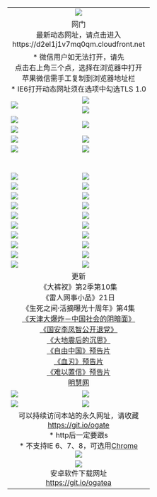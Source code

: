 ﻿<table>
  <tr></tr>
  <tr><td colspan=2 align=center><img src="https://cloud.githubusercontent.com/assets/11880933/13434984/f430fae2-e012-11e5-814f-c2df1e82b247.jpg" /></td></tr>
  <tr><td colspan=2 align=center>网门<br>最新动态网址，请点击进入
<br>https://d2el1j1v7mq0qm.cloudfront.net
    </td>
  </tr>
  <tr>
    <td colspan=2 align=center>* 微信用户如无法打开，请先<br>点击右上角三个点，选择在浏览器中打开<br>苹果微信需手工复制到浏览器地址栏
    <br>* IE6打开动态网址须在选项中勾选TLS 1.0</td>
  </tr>
  <tr>
    <td rowspan=2><a href="https://d2el1j1v7mq0qm.cloudfront.net/ogUP.aspx?name=11DKC.mp4&list=11DKC" target="_blank"><img src="https://d2el1j1v7mq0qm.cloudfront.net/Up/11DKC1.jpg" /></a></td> 
    <td><div><a href="https://d2el1j1v7mq0qm.cloudfront.net/ogUP.aspx?name=LRWS.mp4&list=LRWS" target="_blank"><img src="https://d2el1j1v7mq0qm.cloudfront.net/Up/LRWS.jpg" /></a></td>
   </tr>
  <tr>
    <td><a href="https://d2el1j1v7mq0qm.cloudfront.net/ogNiceVedio.aspx" target="_blank"><img src="https://d2el1j1v7mq0qm.cloudfront.net/Up/11TGKDY.jpg" /></a></td>
  </tr>
  <tr>
    <td><a href="https://d2el1j1v7mq0qm.cloudfront.net/ogUP.aspx?name=JQR.mp4&count=2" target="_blank"><img src="https://d2el1j1v7mq0qm.cloudfront.net/Up/JQR.jpg" /></a></td>   
    <td rowspan=2><a href="https://d2el1j1v7mq0qm.cloudfront.net/ogUP.aspx?name=JP.mp4&count=9" target="_blank"><img src="https://d2el1j1v7mq0qm.cloudfront.net/Up/JP.jpg" /></td>
  </tr>
  <tr>
    <td><a href="https://d2el1j1v7mq0qm.cloudfront.net/ogUP.aspx?name=WH.mp4" target="_blank"><img src="https://d2el1j1v7mq0qm.cloudfront.net/Up/WH.jpg" /></a></td>
  </tr>
  <tr>
    <td><a href="https://d2el1j1v7mq0qm.cloudfront.net/ogUP.aspx?name=SSZJ.mp4&list=SSZJ" target="_blank"><img src="https://d2el1j1v7mq0qm.cloudfront.net/Up/SSZJ.jpg" /></a></td>
    <td><a href="https://d2el1j1v7mq0qm.cloudfront.net/ogUP.aspx?name=1XQK.mp4&count=13" target="_blank"><img src="https://d2el1j1v7mq0qm.cloudfront.net/Up/1XQK.jpg" /></a</td>
  </tr>
  <tr>
    <td><a href="https://d2el1j1v7mq0qm.cloudfront.net/ogUP.aspx?name=ZY.mp4&count=2015|16" target="_blank"><img src="https://d2el1j1v7mq0qm.cloudfront.net/Up/ZY.jpg" /></a</td>
    <td><a href="https://d2el1j1v7mq0qm.cloudfront.net/ogUP.aspx?name=XTFY.mp4&count=B|2,A|24" target="_blank"><img src="https://d2el1j1v7mq0qm.cloudfront.net/Up/XTFY.jpg" /></a></td>
  </tr>
  <tr height="40">
  </tr>
  <tr>
    <td><a href="https://d2el1j1v7mq0qm.cloudfront.net/ogUP.aspx?name=4SQQ.mp4&list=4SQQ" target="_blank"><img src="https://d2el1j1v7mq0qm.cloudfront.net/Up/4SQQ0.jpg"/></a></td>
    <td><a href="https://d2el1j1v7mq0qm.cloudfront.net/ogUP.aspx?name=4SHQ.mp4&list=4SHQ" target="_blank"><img src="https://d2el1j1v7mq0qm.cloudfront.net/Up/4SHQ0.jpg"/></a></td>
  </tr>
  <tr>
    <td><a href="https://d2el1j1v7mq0qm.cloudfront.net/ogUP.aspx?name=4SZG.mp4&list=4SZG" target="_blank"><img src="https://d2el1j1v7mq0qm.cloudfront.net/Up/4SZG0.jpg"/></a></td>
    <td><a href="https://d2el1j1v7mq0qm.cloudfront.net/ogUP.aspx?name=4SDJ.mp4&list=4SDJ" target="_blank"><img src="https://d2el1j1v7mq0qm.cloudfront.net/Up/4SDJ0.jpg"/></a></td>
  </tr>
  <tr>
    <td><a href="https://d2el1j1v7mq0qm.cloudfront.net/ogUP.aspx?name=4SGX.mp4&list=4SGX" target="_blank"><img src="https://d2el1j1v7mq0qm.cloudfront.net/Up/4SGX0.jpg"/></a></td>
    <td><a href="https://d2el1j1v7mq0qm.cloudfront.net/ogUP.aspx?name=4SHD.mp4&list=4SHD" target="_blank"><img src="https://d2el1j1v7mq0qm.cloudfront.net/Up/4SHD0.jpg"/></a></td>
  </tr>
  <tr>
    <td><a href="https://d2el1j1v7mq0qm.cloudfront.net/ogUP.aspx?name=4CTX.mp4&list=4CTX" target="_blank"><img src="https://d2el1j1v7mq0qm.cloudfront.net/Up/4CTX0.jpg"/></a></td>
    <td><a href="https://d2el1j1v7mq0qm.cloudfront.net/ogUP.aspx?name=4CWZ.mp4&list=4CWZ" target="_blank"><img src="https://d2el1j1v7mq0qm.cloudfront.net/Up/4CWZ0.jpg"/></a></td>
  </tr>
  <tr>
    <td><a href="https://d2el1j1v7mq0qm.cloudfront.net/onUP.aspx?name=https://d1qhweuvr3wm0g.cloudfront.net/" target="_blank"><img src="https://d2el1j1v7mq0qm.cloudfront.net/Up/0DTW.jpg"/></a></td>
    <td><a href="https://d2el1j1v7mq0qm.cloudfront.net/onUP.aspx?name=https://d240ns8up8earz.cloudfront.net/acenter/" target="_blank"><img src="https://d2el1j1v7mq0qm.cloudfront.net/Up/0TDW.jpg" /></a></td>
  </tr>
  <tr>
    <td><a href="https://d2el1j1v7mq0qm.cloudfront.net/onUP.aspx?name=https://d4508d6vomz2p.cloudfront.net/gb/nsc413.htm" target="_blank"><img src="https://d2el1j1v7mq0qm.cloudfront.net/Up/0DJY.jpg" /></a></td>
    <td><a href="https://d2el1j1v7mq0qm.cloudfront.net/onUP.aspx?name=https://d3bxwq7vzudb5l.cloudfront.net/xtr/gb/prog204.html" target="_blank"><img src="https://d2el1j1v7mq0qm.cloudfront.net/Up/0XTR.jpg" /></a></td>
  </tr>
  <tr>
    <td><a href="https://d2el1j1v7mq0qm.cloudfront.net/onUP.aspx?name=https://d3aj00iefsmfgc.cloudfront.net/" target="_blank"><img src="https://d2el1j1v7mq0qm.cloudfront.net/Up/0MHW.jpg" /></a></td>
    <td><a href="https://d2el1j1v7mq0qm.cloudfront.net/onUP.aspx?name=https://d1sbg9daat0zu5.cloudfront.net/" target="_blank"><img src="https://d2el1j1v7mq0qm.cloudfront.net/Up/0ZJW.jpg" /></a></td>
  </tr>
  <tr>
    <td><a href="https://d2el1j1v7mq0qm.cloudfront.net/ogUP.aspx?name=0FG.zip" target="_blank"><img src="https://d2el1j1v7mq0qm.cloudfront.net/Up/0FG.jpg" /></a></td>
    <td><a href="https://d2el1j1v7mq0qm.cloudfront.net/ogUP.aspx?name=0FGA.apk" target="_blank"><img src="https://d2el1j1v7mq0qm.cloudfront.net/Up/0FGA.jpg" /></a></td>
  </tr>
  <tr>
    <td><a href="https://d2el1j1v7mq0qm.cloudfront.net/ogUP.aspx?name=0U.zip" target="_blank"><img src="https://d2el1j1v7mq0qm.cloudfront.net/Up/0U.jpg" /></a></td>
    <td><a href="https://d2el1j1v7mq0qm.cloudfront.net/ogUP.aspx?name=0UA.apk" target="_blank"><img src="https://d2el1j1v7mq0qm.cloudfront.net/Up/0UA.jpg" /></a></td>
  </tr>
  <tr>
    <td><a href="https://d2el1j1v7mq0qm.cloudfront.net/ogUP.aspx?name=0iPPOTV.zip" target="_blank"><img src="https://d2el1j1v7mq0qm.cloudfront.net/Up/0iPPOTV.jpg" /></a></td>
    <td><a href="https://d2el1j1v7mq0qm.cloudfront.net/ogUP.aspx?name=0iNTD.apk" target="_blank"><img src="https://d2el1j1v7mq0qm.cloudfront.net/Up/0iNTD.jpg" /></a></td>
  </tr>
  <tr>
    <td colspan=2 align=center>更新<br>
      《大裤衩》第2季第10集<br>
      《雷人网事小品》21日<br>
      《生死之间·活摘曝光十周年》第4集</a><br>
      <a href="https://d2el1j1v7mq0qm.cloudfront.net/ogUP.aspx?name=4TJDBZ.mp4" target="_blank">《天津大爆炸－中国社会的阴暗面》</a><br>
      <a href="https://d2el1j1v7mq0qm.cloudfront.net/ogUP.aspx?name=4LFZ.mp4" target="_blank">《国安李凤智公开退党》</a><br>
      <a href="https://d2el1j1v7mq0qm.cloudfront.net/ogUP.aspx?name=4DDZHDCS.mp4" target="_blank">《大地震后的沉思》</a><br>
      <a href="https://d2el1j1v7mq0qm.cloudfront.net/ogUP.aspx?name=11ZYZG0.mp4" target="_blank">《自由中国》预告片</a><br>
      <a href="https://d2el1j1v7mq0qm.cloudfront.net/ogUP.aspx?name=11XR.mp4" target="_blank">《血刃》预告片</a><br>
      <a href="https://d2el1j1v7mq0qm.cloudfront.net/ogUP.aspx?name=11NYZX.mp4&count=2" target="_blank">《难以置信》预告片</a><br>
      <a href="https://d2el1j1v7mq0qm.cloudfront.net/onUP.aspx?name=https://www.minghui.org/" target="_blank">明慧网</a></td>
    </td>
  </tr>
  <tr>
    <td><a href="https://d2el1j1v7mq0qm.cloudfront.net/ogNice.aspx" target="_blank"><img src="https://cloud.githubusercontent.com/assets/11880933/13720378/f84bb392-e841-11e5-8739-815049dd6ff8.jpg" /></a></td>
    <td><a href="https://d2el1j1v7mq0qm.cloudfront.net/onCO.aspx?ob=600事物&op=增删改&args=WH1~%23类型6新闻%7c%23类型6评论&mode=" target="_blank"><img src="https://cloud.githubusercontent.com/assets/11880933/13720380/04d76a16-e842-11e5-8833-e627daa88802.jpg" /></a></td> 
  </tr>
  <tr>
    <td><a href="https://d2el1j1v7mq0qm.cloudfront.net/ogDY.aspx" target="_blank"><img src="https://cloud.githubusercontent.com/assets/11880933/13720384/11817090-e842-11e5-9571-7dc2f1af9f42.jpg" /></a></td>
    <td><a href="https://d2el1j1v7mq0qm.cloudfront.net/ogST.aspx" target="_blank"><img src="https://cloud.githubusercontent.com/assets/11880933/13720385/1467ea3c-e842-11e5-86df-c96c9a556aaf.jpg" /></a></td> 
  </tr>
  <!--tr>
    <td colspan=2 align=center>
      <微信可扫描以下临时二维码<br/>https://bit.ly/1mBQHW8<br/><a href="https://d2el1j1v7mq0qm.cloudfront.net/Up/0WMGDL3.png" target="_blank"><img src="https://d2el1j1v7mq0qm.cloudfront.net/Up/0WMGD3.png"/></a>
  </tr-->
  <tr>
    <td colspan=2 align=center>可以持续访问本站的永久网址，请收藏<br/><a href="https://git.io/ogate" target="_blank">https://git.io/ogate</a><br/>* http后一定要跟s<br/>* 不支持IE 6、7、8，可选用<a href="http://www.odisk.org/Upload/0ChromePortable.zip">Chrome</a><br/><a href="https://d2el1j1v7mq0qm.cloudfront.net/Up/0WMGDL2.png" target="_blank"><img src="https://d2el1j1v7mq0qm.cloudfront.net/Up/0WMGD2.png"/></a></td>
  </tr>
  <tr>
    <td colspan=2 align=center><a href="https://d2el1j1v7mq0qm.cloudfront.net/ogUP.aspx?name=0oGate.apk" target="_blank"><img src="https://cloud.githubusercontent.com/assets/11880933/13720399/75e143ee-e842-11e5-9f0a-1421f423c80f.jpg" /></a><br>安卓软件下载网址<br><a href="https://git.io/ogatea">https://git.io/ogatea</a></td>
  </tr>
  <!--tr>
    <td colspan=2 align=center>可能失效的动态网址
    </td>
  </tr-->
</table>
